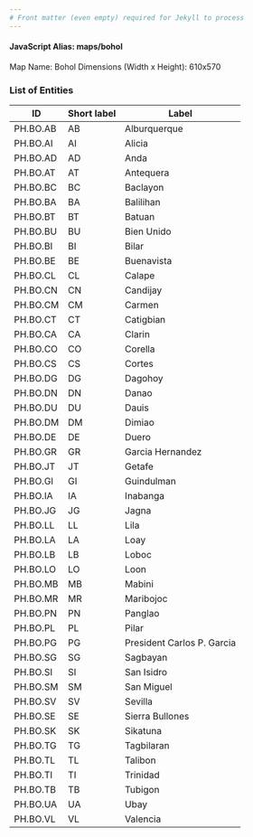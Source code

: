 ```yaml
---
# Front matter (even empty) required for Jekyll to process
---
```


#### JavaScript Alias: maps/bohol

Map Name: Bohol
Dimensions (Width x Height): 610x570





### List of Entities

ID | Short label | Label
---|---|---|
PH.BO.AB | AB | Alburquerque
PH.BO.AI | AI | Alicia
PH.BO.AD | AD | Anda
PH.BO.AT | AT | Antequera
PH.BO.BC | BC | Baclayon
PH.BO.BA | BA | Balilihan
PH.BO.BT | BT | Batuan
PH.BO.BU | BU | Bien Unido
PH.BO.BI | BI | Bilar
PH.BO.BE | BE | Buenavista
PH.BO.CL | CL | Calape
PH.BO.CN | CN | Candijay
PH.BO.CM | CM | Carmen
PH.BO.CT | CT | Catigbian
PH.BO.CA | CA | Clarin
PH.BO.CO | CO | Corella
PH.BO.CS | CS | Cortes
PH.BO.DG | DG | Dagohoy
PH.BO.DN | DN | Danao
PH.BO.DU | DU | Dauis
PH.BO.DM | DM | Dimiao
PH.BO.DE | DE | Duero
PH.BO.GR | GR | Garcia Hernandez
PH.BO.JT | JT | Getafe
PH.BO.GI | GI | Guindulman
PH.BO.IA | IA | Inabanga
PH.BO.JG | JG | Jagna
PH.BO.LL | LL | Lila
PH.BO.LA | LA | Loay
PH.BO.LB | LB | Loboc
PH.BO.LO | LO | Loon
PH.BO.MB | MB | Mabini
PH.BO.MR | MR | Maribojoc
PH.BO.PN | PN | Panglao
PH.BO.PL | PL | Pilar
PH.BO.PG | PG | President Carlos P. Garcia
PH.BO.SG | SG | Sagbayan
PH.BO.SI | SI | San Isidro
PH.BO.SM | SM | San Miguel
PH.BO.SV | SV | Sevilla
PH.BO.SE | SE | Sierra Bullones
PH.BO.SK | SK | Sikatuna
PH.BO.TG | TG | Tagbilaran
PH.BO.TL | TL | Talibon
PH.BO.TI | TI | Trinidad
PH.BO.TB | TB | Tubigon
PH.BO.UA | UA | Ubay
PH.BO.VL | VL | Valencia